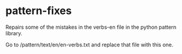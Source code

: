# pattern-fixes
Repairs some of the mistakes in the verbs-en file in the python pattern library.

Go to /pattern/text/en/en-verbs.txt and replace that file with this one. 
